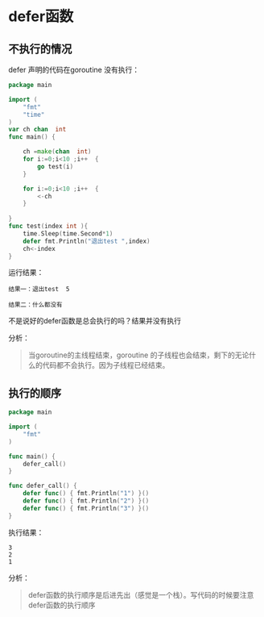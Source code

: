 # defer函数

## 不执行的情况

defer 声明的代码在goroutine 没有执行：

```go
package main

import (
	"fmt"
	"time"
)
var ch chan  int
func main() {

	ch =make(chan  int)
	for i:=0;i<10 ;i++  {
		go test(i)
	}

	for i:=0;i<10 ;i++  {
		<-ch
	}
	
}
func test(index int ){
	time.Sleep(time.Second*1)
	defer fmt.Println("退出test ",index)
	ch<-index
}
```
运行结果：

```
结果一：退出test  5

结果二：什么都没有
```

不是说好的defer函数是总会执行的吗？结果并没有执行

分析：
> 当goroutine的主线程结束，goroutine 的子线程也会结束，剩下的无论什么的代码都不会执行。因为子线程已经结束。 

## 执行的顺序

```go
package main

import (
	"fmt"
)

func main() {
	defer_call()
}

func defer_call() {
	defer func() { fmt.Println("1") }()
	defer func() { fmt.Println("2") }()
	defer func() { fmt.Println("3") }()
}
```
执行结果：

```
3
2
1
```

分析：

> defer函数的执行顺序是后进先出（感觉是一个栈）。写代码的时候要注意defer函数的执行顺序